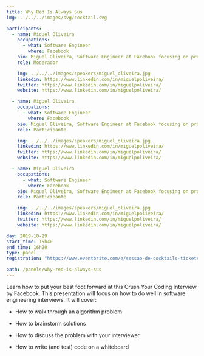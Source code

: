 ```yaml
---
title: Why Red Is Always Sus
img: ../../../images/svg/cocktail.svg

participants:
  - name: Miguel Oliveira
    occupations:
      - what: Software Engineer
        where: Facebook
    bio: Miguel Oliveira, Software Engineer at Facebook focusing on product infrastructure. Concluded MIEIC at FEUP in 2010. Started a PhD there after this and did internships at Google and Facebook. Left the PhD In 2017 to work at Facebook full-time.
    role: Moderador

    img: ../../../images/speakers/miguel_oliveira.jpg
    linkedin: https://www.linkedin.com/in/miguelpoliveira/
    twitter: https://www.linkedin.com/in/miguelpoliveira/
    website: https://www.linkedin.com/in/miguelpoliveira/

  - name: Miguel Oliveira
    occupations:
      - what: Software Engineer
        where: Facebook
    bio: Miguel Oliveira, Software Engineer at Facebook focusing on product infrastructure. Concluded MIEIC at FEUP in 2010. Started a PhD there after this and did internships at Google and Facebook. Left the PhD In 2017 to work at Facebook full-time.
    role: Participante

    img: ../../../images/speakers/miguel_oliveira.jpg
    linkedin: https://www.linkedin.com/in/miguelpoliveira/
    twitter: https://www.linkedin.com/in/miguelpoliveira/
    website: https://www.linkedin.com/in/miguelpoliveira/

  - name: Miguel Oliveira
    occupations:
      - what: Software Engineer
        where: Facebook
    bio: Miguel Oliveira, Software Engineer at Facebook focusing on product infrastructure. Concluded MIEIC at FEUP in 2010. Started a PhD there after this and did internships at Google and Facebook. Left the PhD In 2017 to work at Facebook full-time.
    role: Participante

    img: ../../../images/speakers/miguel_oliveira.jpg
    linkedin: https://www.linkedin.com/in/miguelpoliveira/
    twitter: https://www.linkedin.com/in/miguelpoliveira/
    website: https://www.linkedin.com/in/miguelpoliveira/

day: 2019-10-29
start_time: 15h40
end_time: 16h20
type: panel
registration: "https://www.eventbrite.com/e/sessao-de-cocktails-tickets-75773401283"

path: /panels/why-red-is-always-sus
---
```


Learn how to put your best foot forward at this Crush Your Coding Interview by Facebook. This presentation will focus on how to do well in software engineering interviews. It will cover:

- How to walk through an algorithm problem

- How to brainstorm solutions

- How to discuss the problem with your interviewer

- How to write (and test) code on a whiteboard
